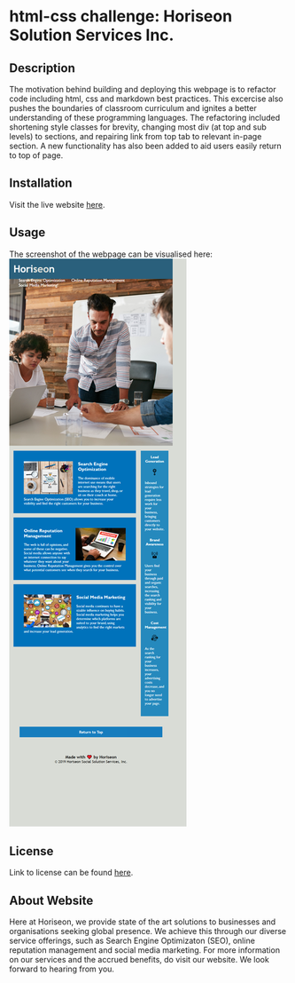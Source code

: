 # html-css challenge: Horiseon Solution Services Inc.

## Description

The motivation behind building and deploying this webpage is to refactor code including html, css and markdown best practices. 
This excercise also pushes the boundaries of classroom curriculum and ignites a better understanding 
of these programming languages. The refactoring included shortening style classes for brevity, changing most div 
(at top and sub levels) to sections, and repairing link from top tab to relevant in-page section. A new functionality 
has also been added to aid users easily return to top of page.

## Installation

Visit the live website [here](enwokedi96.github.io/horiseon_services).

## Usage

The screenshot of the webpage can be visualised here: ![alt text](assets/images/screenshot.png)
    
## License

Link to license can be found [here](LICENSE.md).

## About Website

[comment]: # (HORISEON SOCIAL SOLUTION SERVICES, INC.)

Here at Horiseon, we provide state of the art solutions to businesses and organisations seeking global presence. 
We achieve this through our diverse service offerings, such as Search Engine Optimizaton (SEO), online reputation management and social media marketing. 
For more information on our services and the accrued benefits, do visit our website. We look forward to hearing from you. 
